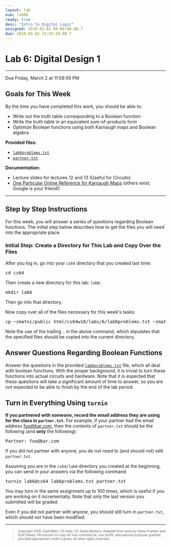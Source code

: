 ```yaml
---
layout: lab
num: lab06
ready: true
desc: "Intro to Digital Logic"
assigned: 2018-03-01 08:00:00.00-7
due: 2018-03-02 23:59:59.00-7
---
```

<h1>Lab 6: Digital Design 1</h1>
<hr>
<p>Due Friday, March 2 at 11:59:59 PM</p>

<h2>Goals for This Week</h2>
<p>By the time you have completed this work, you should be able to:</p>
<ul>
  <li>Write out the truth table corresponding to a Boolean function</li>
  <li>Write the truth table in an equivalent sum-of-products form</li>
  <li>Optimize Boolean functions using both Karnaugh maps and Boolean algebra</li>
</ul>

<b>Provided files:</b>
<ul>
  <li><a href="lab6problems.txt"><code>lab6problems.txt</code></a></li>
  <li><a href="partner.txt"><code>partner.txt</code></a></li>
</ul>

<b>Documentation:</b>
<ul>
  <li>Lecture slides for lectures 12 and 13 (Useful for Circuits)</li>
  <li><a href="http://www.facstaff.bucknell.edu/mastascu/elessonshtml/Logic/Logic3.html">One Particular Online Reference for Karnaugh Maps</a> (others exist; Google is your friend!)</li>
</ul>

<hr>
<h2>Step by Step Instructions</h2>
<p>
  For this week, you will answer a series of questions regarding Boolean functions.
  The initial step below describes how to get the files you will need into the appropriate place.
</p>

<h3>Initial Step: Create a Directory for This Lab and Copy Over the Files</h3>
<p>After you log in, go into your <code>cs64</code> directory that you created last time:</p>
<pre>
cd cs64
</pre>
<p>Then create a new directory for this lab: <code>lab6</code>:</p>
<pre>
mkdir lab6
</pre>
<p>Then go into that directory.</p>
<p>Now copy over all of the files necessary for this week's tasks:</p>
<pre>
cp ~zmatni/public_html/cs64w18/labs/6/lab6problems.txt ~zmatni/public_html/cs64w18/labs/6/partner.txt .
</pre>
<p>
  Note the use of the trailing <code>.</code> in the above command, which stipulates that the specified files should be copied into the current directory.
</p>

<h2>Answer Questions Regarding Boolean Functions</h2>
<p>
  Answer the questions in the provided <a href="lab6problems.txt"><code>lab6problems.txt</code></a> file, which all deal with boolean functions.
  With the proper background, it is trivial to turn these functions into actual circuits and hardware.
  Note that it is expected that these questions will take a significant amount of time to answer, so you are not expected to be able to finish by the end of the lab period.
</p>

<h2>Turn in Everything Using <code>turnin</code></h2>
<p>
  <b>If you partnered with someone, record the email address they are using for the class in <code>partner.txt</code>.</b>
  For example, if your partner had the email address <a href="foo@bar.com">foo@bar.com</a>, then the contents of <code>partner.txt</code> should be the following (and <b>only</b> the following):
</p>
<pre>
Partner: foo@bar.com
</pre>
<p>If you did not partner with anyone, you do not need to (and should not) edit <code>partner.txt</code>.</p>

<p>Assuming you are in the <code>cs64/lab6</code> directory you created at the beginning, you can send in your answers via the following command:</p>
<pre>
turnin lab6@cs64 lab6problems.txt partner.txt
</pre>
<p>
  You may turn in the same assignment up to 100 times, which is useful if you are working on it incrementally.
  Note that only the last version you submitted will be graded.
</p>

<p>Even if you did not partner with anyone, you should still turn in <code>partner.txt</code>, which should not have been modified.</p>

<hr>
<blockquote>
  <p><font size="1">
  Copyright 2018, Ziad Matni, CS Dept, UC Santa Barbara. Adapted from work by Diana Franklin and Kyle Dewey. Permission to copy for non-commercial, non-profit, educational purposes granted, provided appropriate credit is given;  all other rights reserved.
  </font></p>
</blockquote>
